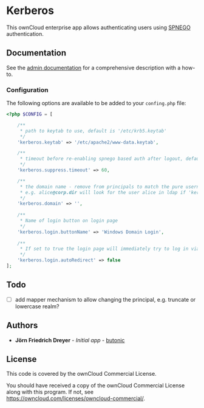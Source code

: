# Kerberos

This ownCloud enterprise app allows authenticating users using [SPNEGO](https://en.wikipedia.org/wiki/SPNEGO) authentication.

## Documentation

See the [admin documentation](https://doc.owncloud.com/server/latest/admin_manual/enterprise/authentication/kerberos.html) for a comprehensive description with a how-to.

### Configuration

The following options are available to be added to your `confing.php` file: 
```php
<?php $CONFIG = [

    /**
     * path to keytab to use, default is '/etc/krb5.keytab'
     */
    'kerberos.keytab' => '/etc/apache2/www-data.keytab',

    /**
     * timeout before re-enabling spnego based auth after logout, default is 60
     */
    'kerberos.suppress.timeout' => 60,

    /**
     * the domain name - remove from principals to match the pure username
     * e.g. alice@corp.dir will look for the user alice in ldap if 'kerberos.domain' is set to 'corp.dir'
     */
    'kerberos.domain' => '',
    
    /**
     * Name of login button on login page
     */
    'kerberos.login.buttonName' => 'Windows Domain Login',
    
    /**
     * If set to true the login page will immediately try to log in via Kerberos
     */
    'kerberos.login.autoRedirect' => false
];
```

## Todo
- [ ] add mapper mechanism to allow changing the principal, e.g. truncate or lowercase realm?

## Authors

* **Jörn Friedrich Dreyer** - *Initial app* - [butonic](https://github.com/butonic)

## License

This code is covered by the ownCloud Commercial License.

You should have received a copy of the ownCloud Commercial License along with this program.
If not, see https://owncloud.com/licenses/owncloud-commercial/.
